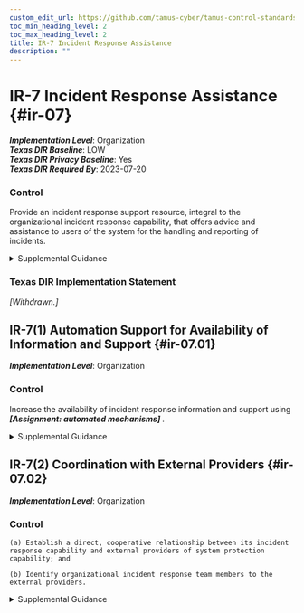 ```yaml
---
custom_edit_url: https://github.com/tamus-cyber/tamus-control-standards/tree/main/content/tamus.edu/TAMUS_profile.yaml
toc_min_heading_level: 2
toc_max_heading_level: 2
title: IR-7 Incident Response Assistance
description: ""
---
```


# IR-7 Incident Response Assistance {#ir-07}

_**Implementation Level**_: Organization\
_**Texas DIR Baseline**_: LOW\
_**Texas DIR Privacy Baseline**_: Yes\
_**Texas DIR Required By**_: 2023-07-20

### Control

Provide an incident response support resource, integral to the organizational incident response capability, that offers advice and assistance to users of the system for the handling and reporting of incidents.


<details><summary>Supplemental Guidance</summary>Incident response support resources provided by organizations include help desks, assistance groups, automated ticketing systems to open and track incident response tickets, and access to forensics services or consumer redress services, when required.</details>

### Texas DIR Implementation Statement

<em>[Withdrawn.]</em>





## IR-7(1) Automation Support for Availability of Information and Support {#ir-07.01}

_**Implementation Level**_: Organization

### Control

Increase the availability of incident response information and support using <strong title="ir-07.01_odp"> <em>[Assignment: automated mechanisms]</em> </strong>.


<details><summary>Supplemental Guidance</summary>Automated mechanisms can provide a push or pull capability for users to obtain incident response assistance. For example, individuals may have access to a website to query the assistance capability, or the assistance capability can proactively send incident response information to users (general distribution or targeted) as part of increasing understanding of current response capabilities and support.</details>


## IR-7(2) Coordination with External Providers {#ir-07.02}

_**Implementation Level**_: Organization

### Control



    (a) Establish a direct, cooperative relationship between its incident response capability and external providers of system protection capability; and

    (b) Identify organizational incident response team members to the external providers.


<details><summary>Supplemental Guidance</summary>External providers of a system protection capability include the Computer Network Defense program within the U.S. Department of Defense. External providers help to protect, monitor, analyze, detect, and respond to unauthorized activity within organizational information systems and networks. It may be beneficial to have agreements in place with external providers to clarify the roles and responsibilities of each party before an incident occurs.</details>
